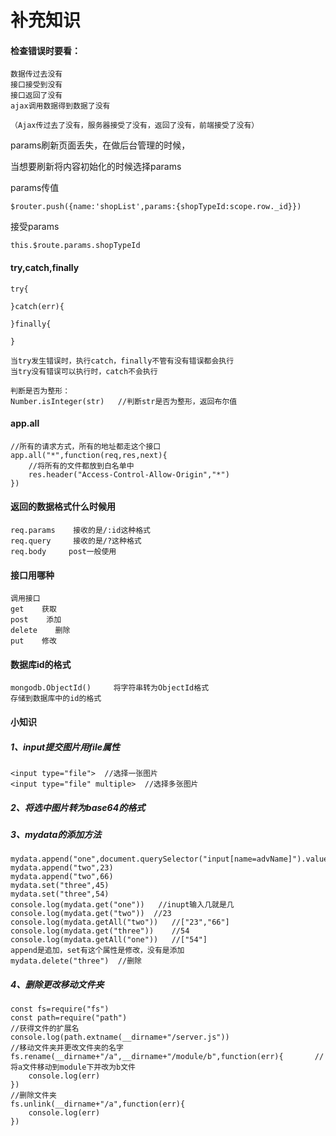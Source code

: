 # 补充知识

#### 检查错误时要看：

```
数据传过去没有
接口接受到没有
接口返回了没有
ajax调用数据得到数据了没有

（Ajax传过去了没有，服务器接受了没有，返回了没有，前端接受了没有）
```

params刷新页面丢失，在做后台管理的时候，

当想要刷新将内容初始化的时候选择params

params传值

```
$router.push({name:'shopList',params:{shopTypeId:scope.row._id}})
```

接受params

```
this.$route.params.shopTypeId
```



#### try,catch,finally

```
try{

}catch(err){

}finally{

}

当try发生错误时，执行catch，finally不管有没有错误都会执行
当try没有错误可以执行时，catch不会执行

判断是否为整形：
Number.isInteger(str)   //判断str是否为整形，返回布尔值
```

#### app.all

```
//所有的请求方式，所有的地址都走这个接口
app.all("*",function(req,res,next){
	//将所有的文件都放到白名单中
	res.header("Access-Control-Allow-Origin","*")
})
```



#### 返回的数据格式什么时候用

```
req.params    接收的是/:id这种格式
req.query     接收的是/?这种格式
req.body     post一般使用
```



#### 接口用哪种

```
调用接口
get    获取
post    添加
delete    删除
put    修改
```



#### 数据库id的格式

```
mongodb.ObjectId()     将字符串转为ObjectId格式
存储到数据库中的id的格式
```





#### 小知识

##### 1、input提交图片用file属性

```
<input type="file">  //选择一张图片
<input type="file" multiple>  //选择多张图片
```

##### 2、将选中图片转为base64的格式

##### 3、mydata的添加方法

```
mydata.append("one",document.querySelector("input[name=advName]").value)
mydata.append("two",23)
mydata.append("two",66)
mydata.set("three",45)
mydata.set("three",54)
console.log(mydata.get("one"))   //inupt输入几就是几
console.log(mydata.get("two"))  //23
console.log(mydata.getAll("two"))	//["23","66"]
console.log(mydata.get("three"))	//54
console.log(mydata.getAll("one"))	//["54"]
append是追加，set有这个属性是修改，没有是添加
mydata.delete("three")  //删除
```

##### 4、删除更改移动文件夹

```
const fs=require("fs")
const path=require("path")
//获得文件的扩展名
console.log(path.extname(__dirname+"/server.js"))
//移动文件夹并更改文件夹的名字
fs.rename(__dirname+"/a",__dirname+"/module/b",function(err){		//将a文件移动到module下并改为b文件
	console.log(err)
})
//删除文件夹
fs.unlink(__dirname+"/a",function(err){
	console.log(err)
})
```


